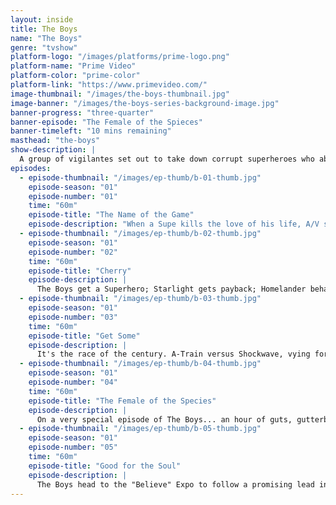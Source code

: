```yaml
---
layout: inside
title: The Boys
name: "The Boys"
genre: "tvshow"
platform-logo: "/images/platforms/prime-logo.png"
platform-name: "Prime Video"
platform-color: "prime-color"
platform-link: "https://www.primevideo.com/"
image-thumbnail: "/images/the-boys-thumbnail.jpg"
image-banner: "/images/the-boys-series-background-image.jpg"
banner-progress: "three-quarter"
banner-episode: "The Female of the Spieces"
banner-timeleft: "10 mins remaining"
masthead: "the-boys"
show-description: |
  A group of vigilantes set out to take down corrupt superheroes who abuse their superpowers.
episodes:
  - episode-thumbnail: "/images/ep-thumb/b-01-thumb.jpg"
    episode-season: "01"
    episode-number: "01"
    time: "60m"
    episode-title: "The Name of the Game"
    episode-description: "When a Supe kills the love of his life, A/V salesman Hughie Campbell teams up with Billy Butcher, a vigilante hell-bent on punishing corrupt Supes — and Hughie's life will never be the same again."
  - episode-thumbnail: "/images/ep-thumb/b-02-thumb.jpg"
    episode-season: "01"
    episode-number: "02"
    time: "60m"
    episode-title: "Cherry"
    episode-description: |
      The Boys get a Superhero; Starlight gets payback; Homelander behaves badly; a Senator gets rowdy.
  - episode-thumbnail: "/images/ep-thumb/b-03-thumb.jpg"
    episode-season: "01"
    episode-number: "03"
    time: "60m"
    episode-title: "Get Some"
    episode-description: |
      It's the race of the century. A-Train versus Shockwave, vying for the title of World's Fastest Man. Meanwhile, the Boys are reunited and it feels so good.
  - episode-thumbnail: "/images/ep-thumb/b-04-thumb.jpg"
    episode-season: "01"
    episode-number: "04"
    time: "60m"
    episode-title: "The Female of the Species"
    episode-description: |
      On a very special episode of The Boys... an hour of guts, gutterballs, airplane hijackings, madness, ghosts, and one very intriguing Female. Oh, and lots of heart — both in the sentimental sense, and in the gory literal sense.
  - episode-thumbnail: "/images/ep-thumb/b-05-thumb.jpg"
    episode-season: "01"
    episode-number: "05"
    time: "60m"
    episode-title: "Good for the Soul"
    episode-description: |
      The Boys head to the "Believe" Expo to follow a promising lead in their ongoing war against the Supes. There might — MIGHT — be a homicidal infant, but you'll have to see for yourself.
---
```

